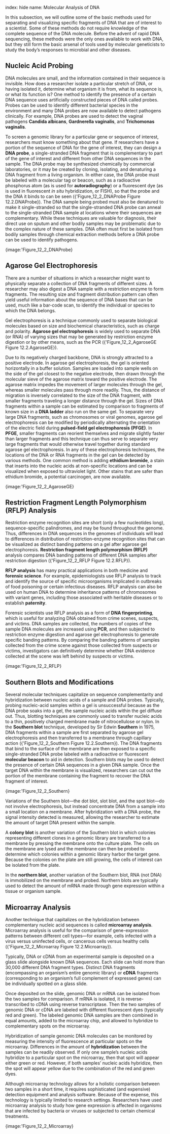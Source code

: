index: hide
name: Molecular Analysis of DNA

In this subsection, we will outline some of the basic methods used for separating and visualizing specific fragments of DNA that are of interest to a scientist. Some of these methods do not require knowledge of the complete sequence of the DNA molecule. Before the advent of rapid DNA sequencing, these methods were the only ones available to work with DNA, but they still form the basic arsenal of tools used by molecular geneticists to study the body’s responses to microbial and other diseases.

## Nucleic Acid Probing

DNA molecules are small, and the information contained in their sequence is invisible. How does a researcher isolate a particular stretch of DNA, or having isolated it, determine what organism it is from, what its sequence is, or what its function is? One method to identify the presence of a certain DNA sequence uses artificially constructed pieces of DNA called probes. Probes can be used to identify different bacterial species in the environment and many DNA probes are now available to detect pathogens clinically. For example, DNA probes are used to detect the vaginal pathogens  **Candida albicans**,  **Gardnerella vaginalis**, and  **Trichomonas vaginalis**.

To screen a genomic library for a particular gene or sequence of interest, researchers must know something about that gene. If researchers have a portion of the sequence of DNA for the gene of interest, they can design a  **DNA probe**, a single-stranded DNA fragment that is complementary to part of the gene of interest and different from other DNA sequences in the sample. The DNA probe may be synthesized chemically by commercial laboratories, or it may be created by cloning, isolating, and denaturing a DNA fragment from a living organism. In either case, the DNA probe must be labeled with a molecular tag or beacon, such as a radioactive phosphorus atom (as is used for  **autoradiography**) or a fluorescent dye (as is used in fluorescent  *in situ* hybridization, or FISH), so that the probe and the DNA it binds to can be seen ({'Figure_12_2_DNAProbe Figure 12.2.DNAProbe}). The DNA sample being probed must also be denatured to make it single-stranded so that the single-stranded DNA probe can anneal to the single-stranded DNA sample at locations where their sequences are complementary. While these techniques are valuable for diagnosis, their direct use on sputum and other bodily samples may be problematic due to the complex nature of these samples. DNA often must first be isolated from bodily samples through chemical extraction methods before a DNA probe can be used to identify pathogens.


{image:'Figure_12_2_DNAProbe}
        

## Agarose Gel Electrophoresis

There are a number of situations in which a researcher might want to physically separate a collection of DNA fragments of different sizes. A researcher may also digest a DNA sample with a restriction enzyme to form fragments. The resulting size and fragment distribution pattern can often yield useful information about the sequence of DNA bases that can be used, much like a bar-code scan, to identify the individual or species to which the DNA belongs.

Gel electrophoresis is a technique commonly used to separate biological molecules based on size and biochemical characteristics, such as charge and polarity.  **Agarose gel electrophoresis** is widely used to separate DNA (or RNA) of varying sizes that may be generated by restriction enzyme digestion or by other means, such as the PCR ({'Figure_12_2_AgaroseGE Figure 12.2.AgaroseGE}).

Due to its negatively charged backbone, DNA is strongly attracted to a positive electrode. In agarose gel electrophoresis, the gel is oriented horizontally in a buffer solution. Samples are loaded into sample wells on the side of the gel closest to the negative electrode, then drawn through the molecular sieve of the agarose matrix toward the positive electrode. The agarose matrix impedes the movement of larger molecules through the gel, whereas smaller molecules pass through more readily. Thus, the distance of migration is inversely correlated to the size of the DNA fragment, with smaller fragments traveling a longer distance through the gel. Sizes of DNA fragments within a sample can be estimated by comparison to fragments of known size in a  **DNA ladder** also run on the same gel. To separate very large DNA fragments, such as chromosomes or viral genomes, agarose gel electrophoresis can be modified by periodically alternating the orientation of the electric field during  **pulsed-field gel electrophoresis (PFGE)**. In  **PFGE**, smaller fragments can reorient themselves and migrate slightly faster than larger fragments and this technique can thus serve to separate very large fragments that would otherwise travel together during standard agarose gel electrophoresis. In any of these electrophoresis techniques, the locations of the DNA or RNA fragments in the gel can be detected by various methods. One common method is adding  **ethidium bromide**, a stain that inserts into the nucleic acids at non-specific locations and can be visualized when exposed to ultraviolet light. Other stains that are safer than ethidium bromide, a potential carcinogen, are now available.


{image:'Figure_12_2_AgaroseGE}
        

## Restriction Fragment Length Polymorphism (RFLP) Analysis

Restriction enzyme recognition sites are short (only a few nucleotides long), sequence-specific palindromes, and may be found throughout the genome. Thus, differences in DNA sequences in the genomes of individuals will lead to differences in distribution of restriction-enzyme recognition sites that can be visualized as distinct banding patterns on a gel after agarose gel electrophoresis.  **Restriction fragment length polymorphism (RFLP)** analysis compares DNA banding patterns of different DNA samples after restriction digestion ({'Figure_12_2_RFLP Figure 12.2.RFLP}).

 **RFLP analysis** has many practical applications in both medicine and  **forensic science**. For example, epidemiologists use RFLP analysis to track and identify the source of specific microorganisms implicated in outbreaks of food poisoning or certain infectious diseases. RFLP analysis can also be used on human DNA to determine inheritance patterns of chromosomes with variant genes, including those associated with heritable diseases or to establish  **paternity**.

Forensic scientists use RFLP analysis as a form of  **DNA fingerprinting**, which is useful for analyzing DNA obtained from crime scenes, suspects, and victims. DNA samples are collected, the numbers of copies of the sample DNA molecules are increased using  **PCR**, and then subjected to restriction enzyme digestion and agarose gel electrophoresis to generate specific banding patterns. By comparing the banding patterns of samples collected from the crime scene against those collected from suspects or victims, investigators can definitively determine whether DNA evidence collected at the scene was left behind by suspects or victims.


{image:'Figure_12_2_RFLP}
        

## Southern Blots and Modifications

Several molecular techniques capitalize on sequence complementarity and hybridization between nucleic acids of a sample and DNA probes. Typically, probing nucleic-acid samples within a gel is unsuccessful because as the DNA probe soaks into a gel, the sample nucleic acids within the gel diffuse out. Thus, blotting techniques are commonly used to transfer nucleic acids to a thin, positively charged membrane made of nitrocellulose or nylon. In the  **Southern blot** technique, developed by Sir Edwin  **Southern** in 1975, DNA fragments within a sample are first separated by agarose gel electrophoresis and then transferred to a membrane through capillary action ({'Figure_12_2_Southern Figure 12.2.Southern}). The DNA fragments that bind to the surface of the membrane are then exposed to a specific single-stranded DNA probe labeled with a radioactive or fluorescent  **molecular beacon** to aid in detection. Southern blots may be used to detect the presence of certain DNA sequences in a given DNA sample. Once the target DNA within the membrane is visualized, researchers can cut out the portion of the membrane containing the fragment to recover the DNA fragment of interest.


{image:'Figure_12_2_Southern}
        

Variations of the Southern blot—the dot blot, slot blot, and the spot blot—do not involve electrophoresis, but instead concentrate DNA from a sample into a small location on a membrane. After hybridization with a DNA probe, the signal intensity detected is measured, allowing the researcher to estimate the amount of target DNA present within the sample.

A  **colony blot** is another variation of the Southern blot in which colonies representing different clones in a genomic library are transferred to a membrane by pressing the membrane onto the culture plate. The cells on the membrane are lysed and the membrane can then be probed to determine which colonies within a genomic library harbor the target gene. Because the colonies on the plate are still growing, the cells of interest can be isolated from the plate.

In the  **northern blot**, another variation of the Southern blot, RNA (not DNA) is immobilized on the membrane and probed. Northern blots are typically used to detect the amount of mRNA made through gene expression within a tissue or organism sample.

## Microarray Analysis

Another technique that capitalizes on the hybridization between complementary nucleic acid sequences is called  **microarray analysis**. Microarray analysis is useful for the comparison of gene-expression patterns between different cell types—for example, cells infected with a virus versus uninfected cells, or cancerous cells versus healthy cells ({'Figure_12_2_Microarray Figure 12.2.Microarray}).

Typically, DNA or cDNA from an experimental sample is deposited on a glass slide alongside known DNA sequences. Each slide can hold more than 30,000 different DNA fragment types. Distinct DNA fragments (encompassing an organism’s entire genomic library) or  **cDNA** fragments (corresponding to an organism’s full complement of expressed genes) can be individually spotted on a glass slide.

Once deposited on the slide, genomic DNA or mRNA can be isolated from the two samples for comparison. If mRNA is isolated, it is reverse-transcribed to cDNA using reverse transcriptase. Then the two samples of genomic DNA or cDNA are labeled with different fluorescent dyes (typically red and green). The labeled genomic DNA samples are then combined in equal amounts, added to the microarray chip, and allowed to hybridize to complementary spots on the microarray.

Hybridization of sample genomic DNA molecules can be monitored by measuring the intensity of fluorescence at particular spots on the microarray. Differences in the amount of  **hybridization** between the samples can be readily observed. If only one sample’s nucleic acids hybridize to a particular spot on the microarray, then that spot will appear either green or red. However, if both samples’ nucleic acids hybridize, then the spot will appear yellow due to the combination of the red and green dyes.

Although microarray technology allows for a holistic comparison between two samples in a short time, it requires sophisticated (and expensive) detection equipment and analysis software. Because of the expense, this technology is typically limited to research settings. Researchers have used microarray analysis to study how gene expression is affected in organisms that are infected by bacteria or viruses or subjected to certain chemical treatments.


{image:'Figure_12_2_Microarray}
        
